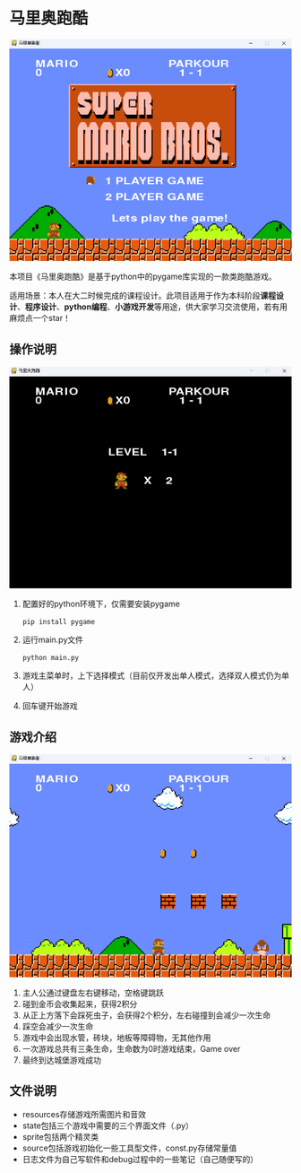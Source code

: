 # 马里奥跑酷

![image-20230715224541334](READEME.assets/image-20230715224541334.png)

​	本项目《马里奥跑酷》是基于python中的pygame库实现的一款类跑酷游戏。

​	适用场景：本人在大二时候完成的课程设计。此项目适用于作为本科阶段**课程设计**、**程序设计**、**python编程**、**小游戏开发**等用途，供大家学习交流使用，若有用麻烦点一个star！

## 操作说明

![image-20230715224625538](READEME.assets/image-20230715224625538.png)

1. 配置好的python环境下，仅需要安装pygame

   ```
   pip install pygame
   ```

2. 运行main.py文件

   ```
   python main.py
   ```

3. 游戏主菜单时，上下选择模式（目前仅开发出单人模式，选择双人模式仍为单人）

4. 回车键开始游戏

## 游戏介绍

![image-20230715224639781](READEME.assets/image-20230715224639781.png)

1. 主人公通过键盘左右键移动，空格键跳跃
2. 碰到金币会收集起来，获得2积分
3. 从正上方落下会踩死虫子，会获得2个积分，左右碰撞到会减少一次生命
4. 踩空会减少一次生命
5. 游戏中会出现水管，砖块，地板等障碍物，无其他作用
6. 一次游戏总共有三条生命，生命数为0时游戏结束，Game over
7. 最终到达城堡游戏成功

## 文件说明

- resources存储游戏所需图片和音效
- state包括三个游戏中需要的三个界面文件（.py）
- sprite包括两个精灵类
- source包括游戏初始化一些工具型文件，const.py存储常量值
- 日志文件为自己写软件和debug过程中的一些笔记（自己随便写的）

